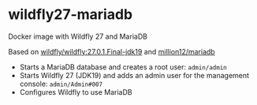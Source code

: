 # wildfly27-mariadb
Docker image with Wildfly 27 and MariaDB

Based on [wildfly/wildfly:27.0.1.Final-jdk19](https://quay.io/repository/wildfly/wildfly) and [million12/mariadb](https://hub.docker.com/r/million12/mariadb/)

- Starts a MariaDB database and creates a root user: `admin/admin`
- Starts Wildfly 27 (JDK19) and adds an admin user for the management console: `admin/Admin#007`
- Configures Wildfly to use MariaDB